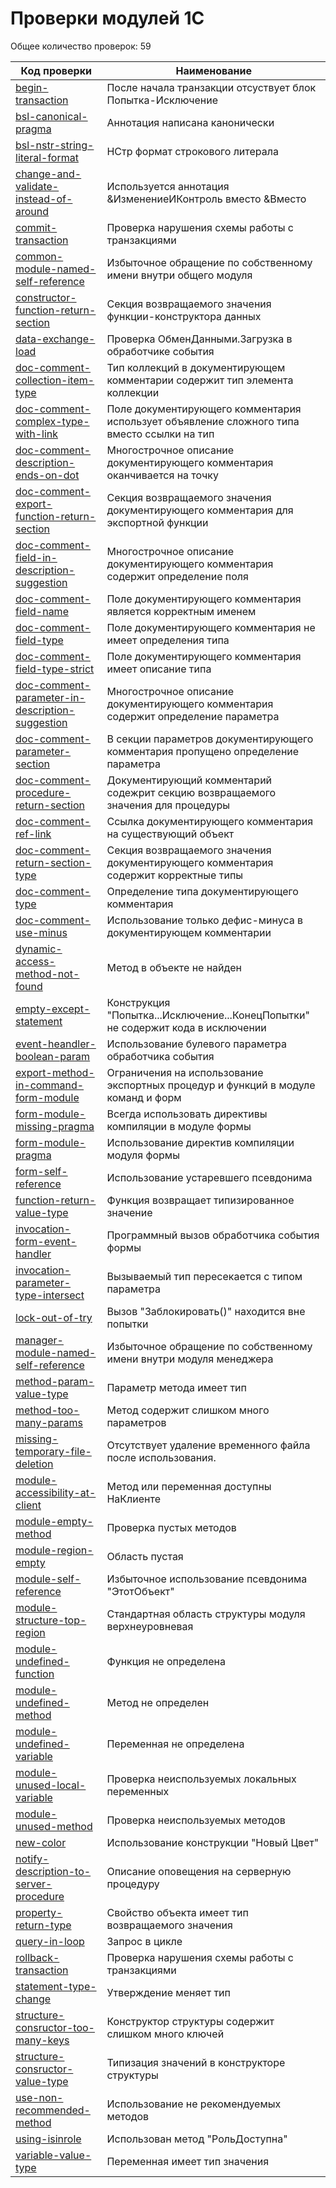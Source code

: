 # Проверки модулей 1С


Общее количество проверок: 59

| Код проверки | Наименование |
|--------------|--------------|
| [begin-transaction](../../bundles/com.e1c.v8codestyle.bsl/markdown/ru/begin-transaction.md) | После начала транзакции отсуствует блок Попытка-Исключение |
| [bsl-canonical-pragma](../../bundles/com.e1c.v8codestyle.bsl/markdown/ru/bsl-canonical-pragma.md) | Аннотация написана канонически |
| [bsl-nstr-string-literal-format](../../bundles/com.e1c.v8codestyle.bsl/markdown/ru/bsl-nstr-string-literal-format.md) | НСтр формат строкового литерала |
| [change-and-validate-instead-of-around](../../bundles/com.e1c.v8codestyle.bsl/markdown/ru/change-and-validate-instead-of-around.md) | Используется аннотация &ИзменениеИКонтроль вместо &Вместо |
| [commit-transaction](../../bundles/com.e1c.v8codestyle.bsl/markdown/ru/commit-transaction.md) | Проверка нарушения схемы работы с транзакциями |
| [common-module-named-self-reference](../../bundles/com.e1c.v8codestyle.bsl/markdown/ru/common-module-named-self-reference.md) | Избыточное обращение по собственному имени внутри общего модуля |
| [constructor-function-return-section](../../bundles/com.e1c.v8codestyle.bsl/markdown/ru/constructor-function-return-section.md) | Секция возвращаемого значения функции-конструктора данных |
| [data-exchange-load](../../bundles/com.e1c.v8codestyle.bsl/markdown/ru/data-exchange-load.md) | Проверка ОбменДанными.Загрузка в обработчике события |
| [doc-comment-collection-item-type](../../bundles/com.e1c.v8codestyle.bsl/markdown/ru/doc-comment-collection-item-type.md) | Тип коллекций в документирующем комментарии содержит тип элемента коллекции |
| [doc-comment-complex-type-with-link](../../bundles/com.e1c.v8codestyle.bsl/markdown/ru/doc-comment-complex-type-with-link.md) | Поле документирующего комментария использует объявление сложного типа вместо ссылки на тип |
| [doc-comment-description-ends-on-dot](../../bundles/com.e1c.v8codestyle.bsl/markdown/ru/doc-comment-description-ends-on-dot.md) | Многострочное описание документирующего комментария оканчивается на точку |
| [doc-comment-export-function-return-section](../../bundles/com.e1c.v8codestyle.bsl/markdown/ru/doc-comment-export-function-return-section.md) | Секция возвращаемого значения документирующего комментария для экспортной функции |
| [doc-comment-field-in-description-suggestion](../../bundles/com.e1c.v8codestyle.bsl/markdown/ru/doc-comment-field-in-description-suggestion.md) | Многострочное описание документирующего комментария содержит определение поля |
| [doc-comment-field-name](../../bundles/com.e1c.v8codestyle.bsl/markdown/ru/doc-comment-field-name.md) | Поле документирующего комментария является корректным именем |
| [doc-comment-field-type](../../bundles/com.e1c.v8codestyle.bsl/markdown/ru/doc-comment-field-type.md) | Поле документирующего комментария не имеет определения типа |
| [doc-comment-field-type-strict](../../bundles/com.e1c.v8codestyle.bsl/markdown/ru/doc-comment-field-type-strict.md) | Поле документирующего комментария имеет описание типа |
| [doc-comment-parameter-in-description-suggestion](../../bundles/com.e1c.v8codestyle.bsl/markdown/ru/doc-comment-parameter-in-description-suggestion.md) | Многострочное описание документирующего комментария содержит определение параметра |
| [doc-comment-parameter-section](../../bundles/com.e1c.v8codestyle.bsl/markdown/ru/doc-comment-parameter-section.md) | В секции параметров документирующего комментария пропущено определение параметра |
| [doc-comment-procedure-return-section](../../bundles/com.e1c.v8codestyle.bsl/markdown/ru/doc-comment-procedure-return-section.md) | Документирующий комментарий содежрит секцию возвращаемого значения для процедуры |
| [doc-comment-ref-link](../../bundles/com.e1c.v8codestyle.bsl/markdown/ru/doc-comment-ref-link.md) | Ссылка документирующего комментария на существующий объект |
| [doc-comment-return-section-type](../../bundles/com.e1c.v8codestyle.bsl/markdown/ru/doc-comment-return-section-type.md) | Секция возвращаемого значения документирующего комментария содержит корректные типы |
| [doc-comment-type](../../bundles/com.e1c.v8codestyle.bsl/markdown/ru/doc-comment-type.md) | Определение типа документирующего комментария |
| [doc-comment-use-minus](../../bundles/com.e1c.v8codestyle.bsl/markdown/ru/doc-comment-use-minus.md) | Использование только дефис-минуса в документирующем комментарии |
| [dynamic-access-method-not-found](../../bundles/com.e1c.v8codestyle.bsl/markdown/ru/dynamic-access-method-not-found.md) | Метод в объекте не найден |
| [empty-except-statement](../../bundles/com.e1c.v8codestyle.bsl/markdown/ru/empty-except-statement.md) | Конструкция "Попытка...Исключение...КонецПопытки" не содержит кода в исключении |
| [event-heandler-boolean-param](../../bundles/com.e1c.v8codestyle.bsl/markdown/ru/event-heandler-boolean-param.md) | Использование булевого параметра обработчика события |
| [export-method-in-command-form-module](../../bundles/com.e1c.v8codestyle.bsl/markdown/ru/export-method-in-command-form-module.md) | Ограничения на использование экспортных процедур и функций в модуле команд и форм |
| [form-module-missing-pragma](../../bundles/com.e1c.v8codestyle.bsl/markdown/ru/form-module-missing-pragma.md) | Всегда использовать директивы компиляции в модуле формы |
| [form-module-pragma](../../bundles/com.e1c.v8codestyle.bsl/markdown/ru/form-module-pragma.md) | Использование директив компиляции модуля формы |
| [form-self-reference](../../bundles/com.e1c.v8codestyle.bsl/markdown/ru/form-self-reference.md) | Использование устаревшего псевдонима |
| [function-return-value-type](../../bundles/com.e1c.v8codestyle.bsl/markdown/ru/function-return-value-type.md) | Функция возвращает типизированное значение |
| [invocation-form-event-handler](../../bundles/com.e1c.v8codestyle.bsl/markdown/ru/invocation-form-event-handler.md) | Программный вызов обработчика события формы |
| [invocation-parameter-type-intersect](../../bundles/com.e1c.v8codestyle.bsl/markdown/ru/invocation-parameter-type-intersect.md) | Вызываемый тип пересекается с типом параметра |
| [lock-out-of-try](../../bundles/com.e1c.v8codestyle.bsl/markdown/ru/lock-out-of-try.md) | Вызов "Заблокировать()" находится вне попытки |
| [manager-module-named-self-reference](../../bundles/com.e1c.v8codestyle.bsl/markdown/ru/manager-module-named-self-reference.md) | Избыточное обращение по собственному имени внутри модуля менеджера |
| [method-param-value-type](../../bundles/com.e1c.v8codestyle.bsl/markdown/ru/method-param-value-type.md) | Параметр метода имеет тип |
| [method-too-many-params](../../bundles/com.e1c.v8codestyle.bsl/markdown/ru/method-too-many-params.md) | Метод содержит слишком много параметров |
| [missing-temporary-file-deletion](../../bundles/com.e1c.v8codestyle.bsl/markdown/ru/missing-temporary-file-deletion.md) | Отсутствует удаление временного файла после использования. |
| [module-accessibility-at-client](../../bundles/com.e1c.v8codestyle.bsl/markdown/ru/module-accessibility-at-client.md) | Метод или переменная доступны НаКлиенте |
| [module-empty-method](../../bundles/com.e1c.v8codestyle.bsl/markdown/ru/module-empty-method.md) | Проверка пустых методов |
| [module-region-empty](../../bundles/com.e1c.v8codestyle.bsl/markdown/ru/module-region-empty.md) | Область пустая |
| [module-self-reference](../../bundles/com.e1c.v8codestyle.bsl/markdown/ru/module-self-reference.md) | Избыточное использование псевдонима "ЭтотОбъект" |
| [module-structure-top-region](../../bundles/com.e1c.v8codestyle.bsl/markdown/ru/module-structure-top-region.md) | Стандартная область структуры модуля верхнеуровневая |
| [module-undefined-function](../../bundles/com.e1c.v8codestyle.bsl/markdown/ru/module-undefined-function.md) | Функция не определена |
| [module-undefined-method](../../bundles/com.e1c.v8codestyle.bsl/markdown/ru/module-undefined-method.md) | Метод не определен |
| [module-undefined-variable](../../bundles/com.e1c.v8codestyle.bsl/markdown/ru/module-undefined-variable.md) | Переменная не определена |
| [module-unused-local-variable](../../bundles/com.e1c.v8codestyle.bsl/markdown/ru/module-unused-local-variable.md) | Проверка неиспользуемых локальных переменных |
| [module-unused-method](../../bundles/com.e1c.v8codestyle.bsl/markdown/ru/module-unused-method.md) | Проверка неиспользуемых методов |
| [new-color](../../bundles/com.e1c.v8codestyle.bsl/markdown/ru/new-color.md) | Использование конструкции "Новый Цвет" |
| [notify-description-to-server-procedure](../../bundles/com.e1c.v8codestyle.bsl/markdown/ru/notify-description-to-server-procedure.md) | Описание оповещения на серверную процедуру |
| [property-return-type](../../bundles/com.e1c.v8codestyle.bsl/markdown/ru/property-return-type.md) | Свойство объекта имеет тип возвращаемого значения |
| [query-in-loop](../../bundles/com.e1c.v8codestyle.bsl/markdown/ru/query-in-loop.md) | Запрос в цикле |
| [rollback-transaction](../../bundles/com.e1c.v8codestyle.bsl/markdown/ru/rollback-transaction.md) | Проверка нарушения схемы работы с транзакциями |
| [statement-type-change](../../bundles/com.e1c.v8codestyle.bsl/markdown/ru/statement-type-change.md) | Утверждение меняет тип |
| [structure-consructor-too-many-keys](../../bundles/com.e1c.v8codestyle.bsl/markdown/ru/structure-consructor-too-many-keys.md) | Конструктор структуры содержит слишком много ключей |
| [structure-consructor-value-type](../../bundles/com.e1c.v8codestyle.bsl/markdown/ru/structure-consructor-value-type.md) | Типизация значений в конструкторе структуры |
| [use-non-recommended-method](../../bundles/com.e1c.v8codestyle.bsl/markdown/ru/use-non-recommended-method.md) | Использование не рекомендуемых методов |
| [using-isinrole](../../bundles/com.e1c.v8codestyle.bsl/markdown/ru/using-isinrole.md) | Использован метод "РольДоступна" |
| [variable-value-type](../../bundles/com.e1c.v8codestyle.bsl/markdown/ru/variable-value-type.md) | Переменная имеет тип значения |
